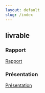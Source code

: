 ```yaml
---
layout: default
slug: /index
---
```


 <!--  -->


 
## livrable

### Rapport 
[Rapport](rapport.html)

### Présentation 
[Présentation]()